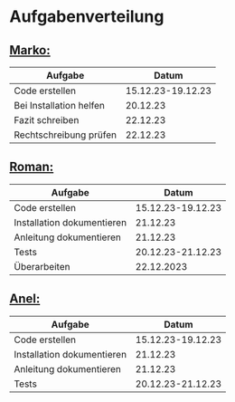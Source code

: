 # Aufgabenverteilung


## <ins>Marko:</ins>

| Aufgabe | Datum |
| ------- | --------- |
| Code erstellen | 15.12.23-19.12.23 |
| Bei Installation helfen | 20.12.23 |
| Fazit schreiben | 22.12.23 |
| Rechtschreibung prüfen | 22.12.23 |

## <ins>Roman:</ins>
| Aufgabe | Datum |
| ------- | --------- |
| Code erstellen | 15.12.23-19.12.23 |
| Installation dokumentieren | 21.12.23 |
| Anleitung dokumentieren | 21.12.23 |
| Tests | 20.12.23-21.12.23|
| Überarbeiten | 22.12.2023 |


## <ins>Anel:</ins>
| Aufgabe | Datum |
| ------- | --------- |
| Code erstellen | 15.12.23-19.12.23 |
| Installation dokumentieren | 21.12.23 |
| Anleitung dokumentieren | 21.12.23 |
| Tests | 20.12.23-21.12.23|
